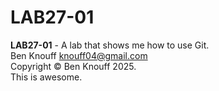 # LAB27-01

**LAB27-01** - A lab that shows me how to use Git.</br>
Ben Knouff <knouff04@gmail.com></br>
Copyright &copy; Ben Knouff 2025.</br>
This is awesome.
